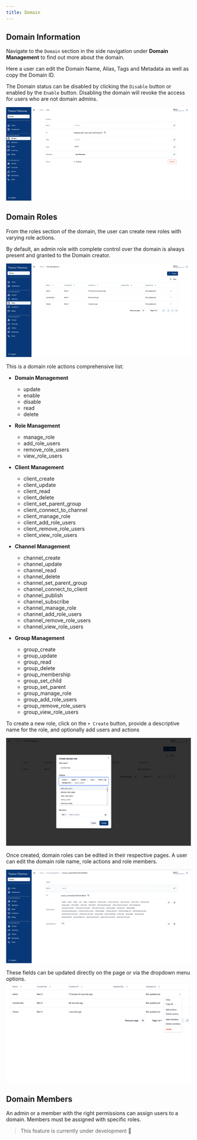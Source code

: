 ```yaml
---
title: Domain
---
```


## Domain Information

Navigate to the `Domain` section in the side navigation under **Domain Management** to find out more about the domain.

Here a user can edit the Domain Name, Alias, Tags and Metadata as well as copy the Domain ID.

The Domain status can be disabled by clicking the `Disable` button or enabled by the `Enable` button. Disabling the domain will revoke the access for users who are not domain admins.

![Domain Info](../../img/domain/domain-info.png)

## Domain Roles

From the roles section of the domain, the user can create new roles with varying role actions.

By default, an admin role with complete control over the domain is always present and granted to the Domain creator.

![Domain Roles](../../img/domain/roles.png)

This is a domain role actions comprehensive list:

- **Domain Management**

  - update
  - enable
  - disable
  - read
  - delete

- **Role Management**

  - manage_role
  - add_role_users
  - remove_role_users
  - view_role_users

- **Client Management**

  - client_create
  - client_update
  - client_read
  - client_delete
  - client_set_parent_group
  - client_connect_to_channel
  - client_manage_role
  - client_add_role_users
  - client_remove_role_users
  - client_view_role_users

- **Channel Management**

  - channel_create
  - channel_update
  - channel_read
  - channel_delete
  - channel_set_parent_group
  - channel_connect_to_client
  - channel_publish
  - channel_subscribe
  - channel_manage_role
  - channel_add_role_users
  - channel_remove_role_users
  - channel_view_role_users

- **Group Management**

  - group_create
  - group_update
  - group_read
  - group_delete
  - group_membership
  - group_set_child
  - group_set_parent
  - group_manage_role
  - group_add_role_users
  - group_remove_role_users
  - group_view_role_users

To create a new role, click on the `+ Create` button, provide a descriptive name for the role, and optionally add users and actions

![Create Domain Role](../../img/domain/create-role.png)

Once created, domain roles can be edited in their respective pages.
A user can edit the domain role name, role actions and role members.

![Domain Role Page](../../img/domain/domain-role-id.png)

These fields can be updated directly on the page or via the dropdown menu options.
![Domain Action Buttons](../../img/domain/role-actions.png)

## Domain Members

An admin or a member with the right permissions can assign users to a domain. Members must be assigned with specific roles.

> This feature is currently under development :hammer:
